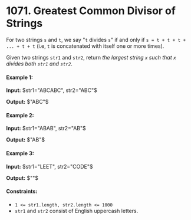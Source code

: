 # 1071. Greatest Common Divisor of Strings

For two strings `s` and `t`, we say "`t` divides `s`" if and only if
`s = t + t + t + ... + t + t` (i.e, `t` is concatenated with itself one or more
times).

Given two strings `str1` and `str2`, return _the largest string `x` such that
`x` divides both `str1` and `str2`_.

#### Example 1:

**Input:** $str1="ABCABC", str2="ABC"$

**Output:** $"ABC"$

#### Example 2:

**Input:** $str1="ABAB", str2="AB"$

**Output:** $"AB"$

#### Example 3:

**Input:** $str1="LEET", str2="CODE"$

**Output:** $""$

#### Constraints:

- `1 <= str1.length, str2.length <= 1000`
- `str1` and `str2` consist of English uppercash letters.
